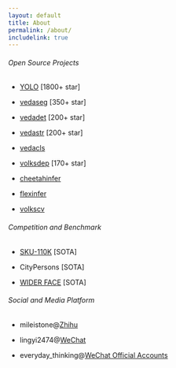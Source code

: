 ```yaml
---
layout: default
title: About
permalink: /about/
includelink: true
---
```


###### Open Source Projects

- [YOLO](https://github.com/Tencent/ObjectDetection-OneStageDet) [1800+ star]

- [vedaseg](https://github.com/Media-Smart/vedaseg) [350+ star]

- [vedadet](https://github.com/Media-Smart/vedadet) [200+ star]

- [vedastr](https://github.com/Media-Smart/vedastr) [200+ star]

- [vedacls](https://github.com/Media-Smart/vedacls)

- [volksdep](https://github.com/Media-Smart/volksdep) [170+ star]

- [cheetahinfer](https://github.com/Media-Smart/cheetahinfer)

- [flexinfer](https://github.com/Media-Smart/flexinfer)

- [volkscv](https://github.com/Media-Smart/volkscv)

###### Competition and Benchmark

- [SKU-110K](https://github.com/Media-Smart/SKU110K-DenseDet) [SOTA]

- CityPersons [SOTA]

- [WIDER FACE](https://github.com/Media-Smart/vedadet/tree/main/configs/trainval/tinaface) [SOTA]

###### Social and Media Platform

- mileistone@[Zhihu](https://zhihu.com)

- lingyi2474@[WeChat](https://weixin.qq.com/)

- everyday_thinking@[WeChat Official Accounts](https://weixin.qq.com/)
